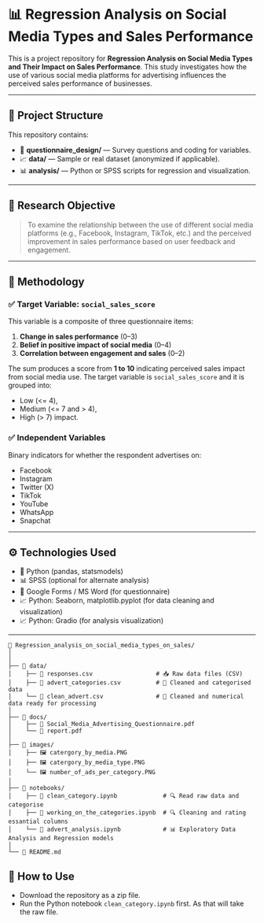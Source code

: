 # 📊 Regression Analysis on Social Media Types and Sales Performance

This is a project repository for **Regression Analysis on Social Media Types and Their Impact on Sales Performance**. This study investigates how the use of various social media platforms for advertising influences the perceived sales performance of businesses.

---

## 📁 Project Structure

This repository contains:
- 📄 **questionnaire_design/** — Survey questions and coding for variables.
- 📈 **data/** — Sample or real dataset (anonymized if applicable).
- 📊 **analysis/** — Python or SPSS scripts for regression and visualization.

---

## 🎯 Research Objective

> To examine the relationship between the use of different social media platforms (e.g., Facebook, Instagram, TikTok, etc.) and the perceived improvement in sales performance based on user feedback and engagement.

---

## 🧠 Methodology

### ✅ Target Variable: `social_sales_score`
This variable is a composite of three questionnaire items:
1. **Change in sales performance** (0–3)
2. **Belief in positive impact of social media** (0–4)
3. **Correlation between engagement and sales** (0–2)

The sum produces a score from **1 to 10** indicating perceived sales impact from social media use.
The target variable is `social_sales_score` and it is grouped into:
- Low (<= 4),
- Medium (<= 7 and > 4),
- High (> 7) impact.

### ✅ Independent Variables
Binary indicators for whether the respondent advertises on:
- Facebook
- Instagram
- Twitter (X)
- TikTok
- YouTube
- WhatsApp
- Snapchat

---

## ⚙️ Technologies Used

- 🐍 Python (pandas, statsmodels)
- 📊 SPSS (optional for alternate analysis)
- 📄 Google Forms / MS Word (for questionnaire)
- 📈 Python: Seaborn, matplotlib.pyplot (for data cleaning and visualization)
- 📈 Python: Gradio (for analysis visualization)
  
---
```
📁 Regression_analysis_on_social_media_types_on_sales/
│
│
├── 📁 data/
│    ├── 📄 responses.csv                  # 📥 Raw data files (CSV)
│    ├── 📄 advert_categories.csv          # 🧹 Cleaned and categorised data 
│    └── 📄 clean_advert.csv               # 🧹 Cleaned and numerical data ready for processing
│
├── 📁 docs/
│    ├── 📄 Social_Media_Advertising_Questionnaire.pdf
│    └── 📄 report.pdf
│
├── 📁 images/
│    ├── 🖼️ catergory_by_media.PNG
│    ├── 🖼️ catergory_by_media_type.PNG
│    └── 🖼️ number_of_ads_per_category.PNG
│
├── 📁 notebooks/
│    ├── 📓 clean_category.ipynb             # 🔍 Read raw data and categorise
│    ├── 📓 working_on_the_categories.ipynb  # 🔍 Cleaning and rating essantial columns
│    └── 📓 advert_analysis.ipynb            # 📊 Exploratory Data Analysis and Regression models
│
└── 📄 README.md

```

## 🧠 How to Use
- Download the repository as a zip file.
- Run the Python notebook `clean_category.ipynb` first. As that will take the raw file.



